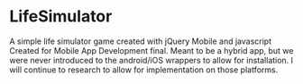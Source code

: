 # LifeSimulator
A simple life simulator game created with jQuery Mobile and javascript
Created for Mobile App Development final.
Meant to be a hybrid app, but we were never introduced to the android/iOS wrappers to allow for installation.
I will continue to research to allow for implementation on those platforms.
